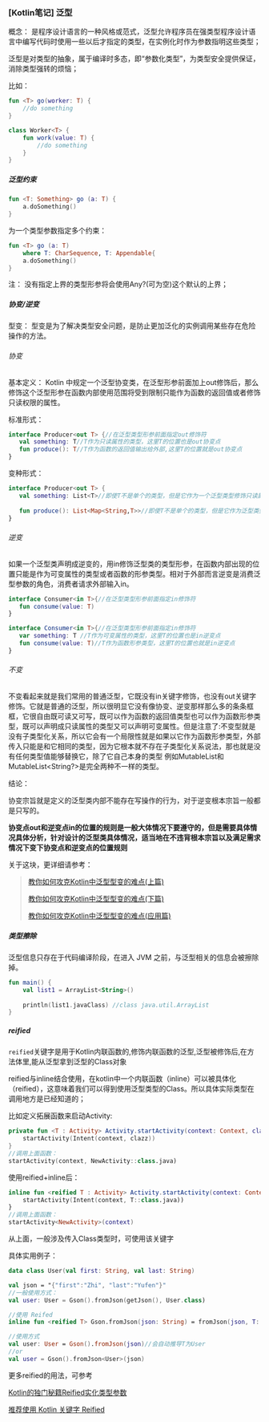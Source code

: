 ### [Kotlin笔记] 泛型

概念： 是程序设计语言的一种风格或范式，泛型允许程序员在强类型程序设计语言中编写代码时使用一些以后才指定的类型，在实例化时作为参数指明这些类型；

泛型是对类型的抽象，属于编译时多态，即“参数化类型”，为类型安全提供保证，消除类型强转的烦恼；

比如：

```kotlin
fun <T> go(worker: T) {
    //do something
} 

class Worker<T> {
    fun work(value: T) {
        //do something
    }
}
```



##### 泛型约束

```kotlin
fun <T: Something> go (a: T) {
	a.doSomething()
}
```

为一个类型参数指定多个约束：

```kotlin
fun <T> go (a: T) 
	where T: CharSequence, T: Appendable{
	a.doSomething()
}
```

注： 没有指定上界的类型形参将会使用Any?(可为空)这个默认的上界；



##### 协变/逆变

型变： 型变是为了解决类型安全问题，是防止更加泛化的实例调用某些存在危险操作的方法。

###### 协变

基本定义： Kotlin 中规定一个泛型协变类，在泛型形参前面加上out修饰后，那么修饰这个泛型形参在函数内部使用范围将受到限制只能作为函数的返回值或者修饰只读权限的属性。

标准形式：

```kotlin
interface Producer<out T> {//在泛型类型形参前面指定out修饰符
   val something: T//T作为只读属性的类型，这里T的位置也是out协变点
   fun produce(): T//T作为函数的返回值输出给外部,这里T的位置就是out协变点
}
```

变种形式：

```kotlin
interface Producer<out T> {
   val something: List<T>//即使T不是单个的类型，但是它作为一个泛型类型修饰只读属性，所以它所处位置还是out协变点
   
   fun produce(): List<Map<String,T>>//即使T不是单个的类型，但是它作为泛型类型的类型实参修饰返回值，所以它所处位置还是out协变点
}
```



###### 逆变

如果一个泛型类声明成逆变的，用in修饰泛型类的类型形参，在函数内部出现的位置只能是作为可变属性的类型或者函数的形参类型。相对于外部而言逆变是消费泛型参数的角色，消费者请求外部输入in。

```kotlin
interface Consumer<in T>{//在泛型类型形参前面指定in修饰符
   fun consume(value: T)
}

interface Consumer<in T>{//在泛型类型形参前面指定in修饰符
   var something: T //T作为可变属性的类型，这里T的位置也是in逆变点
   fun consume(value: T)//T作为函数形参类型，这里T的位置也就是in逆变点
}

```

###### 不变

不变看起来就是我们常用的普通泛型，它既没有in关键字修饰，也没有out关键字修饰。它就是普通的泛型，所以很明显它没有像协变、逆变那样那么多的条条框框，它很自由既可读又可写，既可以作为函数的返回值类型也可以作为函数形参类型，既可以声明成只读属性的类型又可以声明可变属性。但是注意了:不变型就是没有子类型化关系，所以它会有一个局限性就是如果以它作为函数形参类型，外部传入只能是和它相同的类型，因为它根本就不存在子类型化关系说法，那也就是没有任何类型值能够替换它，除了它自己本身的类型 例如MutableList<String>和MutableList<String?>是完全两种不一样的类型。

结论：

协变宗旨就是定义的泛型类内部不能存在写操作的行为，对于逆变根本宗旨一般都是只写的。

**协变点out和逆变点in的位置的规则是一般大体情况下要遵守的，但是需要具体情况具体分析，针对设计的泛型类具体情况，适当地在不违背根本宗旨以及满足需求情况下变下协变点和逆变点的位置规则**

关于这块，更详细请参考：

> [教你如何攻克Kotlin中泛型型变的难点(上篇)](https://blog.csdn.net/u013064109/article/details/83869716)
>
> [教你如何攻克Kotlin中泛型型变的难点(下篇)](https://blog.csdn.net/u013064109/article/details/84060626)
>
> [教你如何攻克Kotlin中泛型型变的难点(应用篇)](https://blog.csdn.net/u013064109/article/details/84504847)



##### 类型擦除

泛型信息只存在于代码编译阶段，在进入 JVM 之前，与泛型相关的信息会被擦除掉。

```kotlin
fun main() {
    val list1 = ArrayList<String>()
    
    println(list1.javaClass) //class java.util.ArrayList
}
```





##### reified

`reified`关键字是用于Kotlin内联函数的,修饰内联函数的泛型,泛型被修饰后,在方法体里,能从泛型拿到泛型的Class对象

reified与inline结合使用，在kotlin中一个内联函数（inline）可以被具体化（reified），这意味着我们可以得到使用泛型类型的Class。所以具体实际类型在调用地方是已经知道的；

比如定义拓展函数来启动Activity:

```kotlin
private fun <T : Activity> Activity.startActivity(context: Context, clazz: Class<T>) {
    startActivity(Intent(context, clazz))
}
//调用上面函数：
startActivity(context, NewActivity::class.java)
```

使用reified+inline后：

```kotlin
inline fun <reified T : Activity> Activity.startActivity(context: Context) {
    startActivity(Intent(context, T::class.java))
}
//调用上面函数：
startActivity<NewActivity>(context)
```

从上面，一般涉及传入Class类型时，可使用该关键字

具体实用例子：

```kotlin
data class User(val first: String, val last: String)

val json = "{"first":"Zhi", "last":"Yufen"}"
//一般使用方式：
val user: User = Gson().fromJson(getJson(), User.class)

//使用 Reifed
inline fun <reified T> Gson.fromJson(json: String) = fromJson(json, T::class.java)

//使用方式
val user: User = Gson().fromJson(json)//会自动推导T为User
//or
val user = Gson().fromJson<User>(json)
```

更多reified的用法，可参考

[Kotlin的独门秘籍Reified实化类型参数](https://youkmi.blog.csdn.net/article/details/83507076?spm=1001.2101.3001.6661.1&utm_medium=distribute.pc_relevant_t0.none-task-blog-2%7Edefault%7ECTRLIST%7Edefault-1-83507076-blog-114261938.pc_relevant_multi_platform_whitelistv1_mlttest2&depth_1-utm_source=distribute.pc_relevant_t0.none-task-blog-2%7Edefault%7ECTRLIST%7Edefault-1-83507076-blog-114261938.pc_relevant_multi_platform_whitelistv1_mlttest2&utm_relevant_index=1) 

[推荐使用 Kotlin 关键字 Reified](https://www.wandouip.com/t5i245905/) 